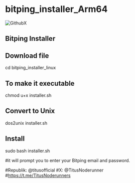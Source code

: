 # bitping_installer_Arm64
![GithubX](https://github.com/TitusNoderunner/bitping_installer_linux/assets/159756192/bf429322-6bab-412d-a118-90dda9d268f3)
## Bitping Installer

## Download file
cd bitping_installer_linux
## To make it executable ##
chmod u+x installer.sh
## Convert to Unix ##
dos2unix installer.sh
## Install ##
sudo bash installer.sh

#it will prompt you to enter your Bitping email and password.





#Republik: @titusofficial
#X: @TitusNoderunner
#https://t.me/TitusNoderunners
